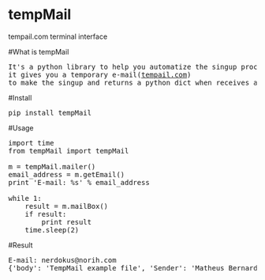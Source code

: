 # tempMail
tempail.com terminal interface

#What is tempMail
<pre>
It's a python library to help you automatize the singup process in web applications,
it gives you a temporary e-mail(<a href="https://tempail.com/">tempail.com</a>) 
to make the singup and returns a python dict when receives an e-mail.
</pre>

#Install
<pre>
pip install tempMail
</pre>

#Usage
<pre>
import time
from tempMail import tempMail

m = tempMail.mailer()
email_address = m.getEmail()
print 'E-mail: %s' % email_address

while 1:
    result = m.mailBox()
    if result:
        print result
    time.sleep(2)
</pre>

#Result
<pre>
E-mail: nerdokus@norih.com
{'body': 'TempMail example file', 'Sender': 'Matheus Bernardes', 'Subject': 'Testing TempMail'}
</pre>
